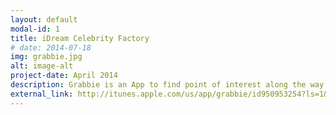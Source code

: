 ```yaml
---
layout: default
modal-id: 1
title: iDream Celebrity Factory
# date: 2014-07-18
img: grabbie.jpg
alt: image-alt
project-date: April 2014
description: Grabbie is an App to find point of interest along the way
external_link: http://itunes.apple.com/us/app/grabbie/id950953254?ls=1&mt=8
---
```

